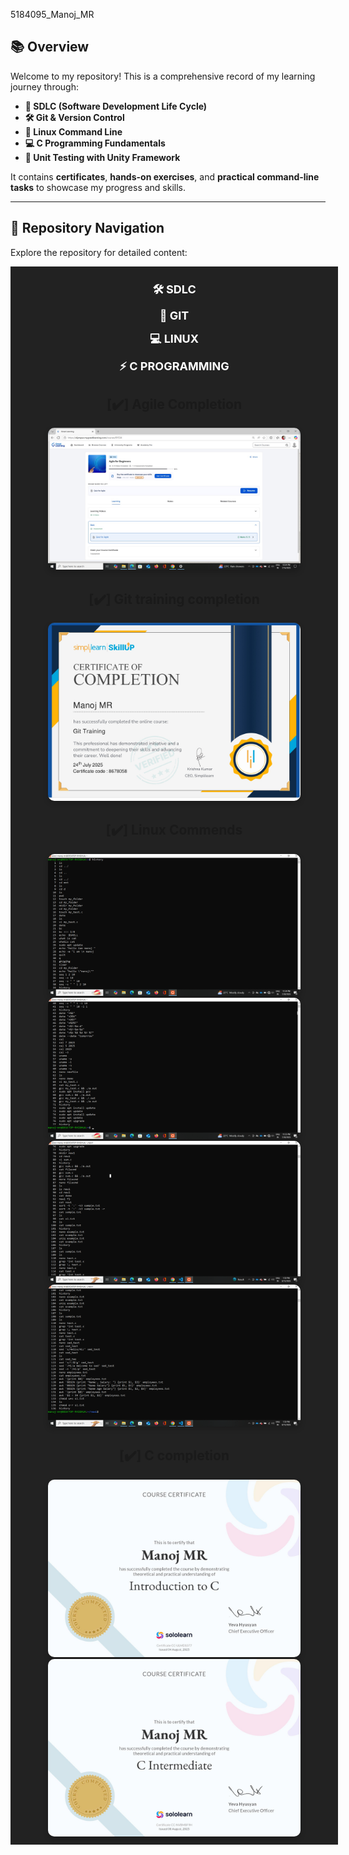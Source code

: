  5184095_Manoj_MR
 
 ## 📚 Overview

Welcome to my repository! This is a comprehensive record of my learning journey through:

- **📘 SDLC (Software Development Life Cycle)**
- **🛠️ Git & Version Control**
- **🐧 Linux Command Line**
- **💻 C Programming Fundamentals**
- **🧪 Unit Testing with Unity Framework**

It contains **certificates**, **hands-on exercises**, and **practical command-line tasks** to showcase my progress and skills.</p>
<hr>

## 🧭 Repository Navigation

Explore the repository for detailed content:
 <div style="width:100%; background-color:#222; padding:10px; text-align:center;">

<a href="#1" style="color:white; text-decoration:none; margin: 0 20px; font-weight:bold; font-size:18px;">🛠️ SDLC</a>

<a href="#2" style="color:white; text-decoration:none; margin: 0 20px; font-weight:bold; font-size:18px;">🌱 GIT</a>

<a href="#3" style="color:white; text-decoration:none; margin: 0 20px; font-weight:bold; font-size:18px;">💻 LINUX</a>

<a href="#4" style="color:white; text-decoration:none; margin: 0 20px; font-weight:bold; font-size:18px;">⚡ C PROGRAMMING</a>


<section id="1">
 
 ## [✔️] Agile Completion
  <div style="text-align: center;">
  <img src="SDLC/Agile.jpeg" alt="Descriptive Alt Text" style="max-width: 80%; height: auto; border-radius: 10px; box-shadow: 0 4px 8px rgba(0,0,0,0.2);" />
</div>
 </section>
 <section id="2">
  
 ## [✔️] Git training completion
<div style="text-align: center;">
  <img src="Git_week2/git training.jpg" alt="Descriptive Alt Text" style="max-width: 80%; height: auto; border-radius: 10px; box-shadow: 0 4px 8px rgba(0,0,0,0.2);" />
 </section>
 <section id="3"> 
  
 ## [✔️] Linux Commends
<div style="text-align: center;">
  <img src="Linux_commends/LC1.png" alt="Descriptive Alt Text" style="max-width: 80%; height: auto; border-radius: 10px; box-shadow: 0 4px 8px rgba(0,0,0,0.2);" />
</div>
 <div style="text-align: center;">
  <img src="Linux_commends/LC2.png" alt="Descriptive Alt Text" style="max-width: 80%; height: auto; border-radius: 10px; box-shadow: 0 4px 8px rgba(0,0,0,0.2);" />
</div>
 <div style="text-align: center;">
  <img src="Linux_commends/Lc3.png" alt="Descriptive Alt Text" style="max-width: 80%; height: auto; border-radius: 10px; box-shadow: 0 4px 8px rgba(0,0,0,0.2);" />
</div>
 <div style="text-align: center;">
  <img src="Linux_commends/Lc4.png" alt="Descriptive Alt Text" style="max-width: 80%; height: auto; border-radius: 10px; box-shadow: 0 4px 8px rgba(0,0,0,0.2);" />
 </section>
   <section id="4"> 
    
 ## [✔️] C completion
  <div style="text-align: center;">
  <img src="C completion/Introduction to C.jpg" alt="Descriptive Alt Text" style="max-width: 80%; height: auto; border-radius: 10px; box-shadow: 0 4px 8px rgba(0,0,0,0.2);" />
</div>
 
  <div style="text-align: center;">
  <img src="C completion/C_intermediate.jpg" alt="Descriptive Alt Text" style="max-width: 80%; height: auto; border-radius: 10px; box-shadow: 0 4px 8px rgba(0,0,0,0.2);" />
</div>
  </section>
 

